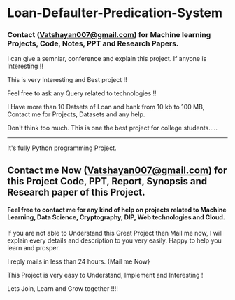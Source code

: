 # Loan-Defaulter-Predication-System


  
 ### Contact (Vatshayan007@gmail.com) for Machine learning Projects, Code, Notes, PPT and Research Papers.
 
 I can give a semniar, conference and explain this project. If anyone is Interesting !!
 
 This is very Interesting and Best project !!
 
 Feel free to ask any Query related to technologies !!
 
 I Have more than 10 Datsets of Loan and bank from 10 kb to 100 MB, Contact me for Projects, Datasets and any help.
 
 Don't think too much. This is one the best project for college students.....

******************************************************************************************************************************************************************
It's fully Python programming Project.

## Contact me Now (Vatshayan007@gmail.com) for this Project Code, PPT, Report, Synopsis and Research paper of this Project.
#### Feel free to contact me for any kind of help on projects related to Machine Learning, Data Science, Cryptography, DIP, Web technologies and Cloud.

If you are not able to Understand this Great Project then Mail me now, I will explain every details and description to you very easily. Happy to help you learn and prosper.

I reply mails in less than 24 hours. {Mail me Now}

This Project is very easy to Understand, Implement and Interesting !

Lets Join, Learn and Grow together !!!!
